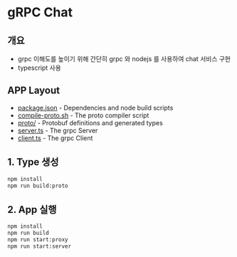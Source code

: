 # gRPC Chat

## 개요

- grpc 이해도를 높이기 위해 간단히 grpc 와 nodejs 를 사용하여 chat 서비스 구현
- typescript 사용

## APP Layout

- [package.json](./package.json) - Dependencies and node build scripts
- [compile-proto.sh](./compile-proto.sh) - The proto compiler script
- [proto/](./proto/) - Protobuf definitions and generated types
- [server.ts](./server.ts) - The grpc Server
- [client.ts](./client.ts) - The grpc Client

## 1. Type 생성

````bash
npm install
npm run build:proto
````

## 2. App 실행

````bash
npm install
npm run build
npm run start:proxy
npm run start:server
````

